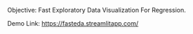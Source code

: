 Objective: Fast Exploratory Data Visualization For Regression. 

Demo Link: https://fasteda.streamlitapp.com/